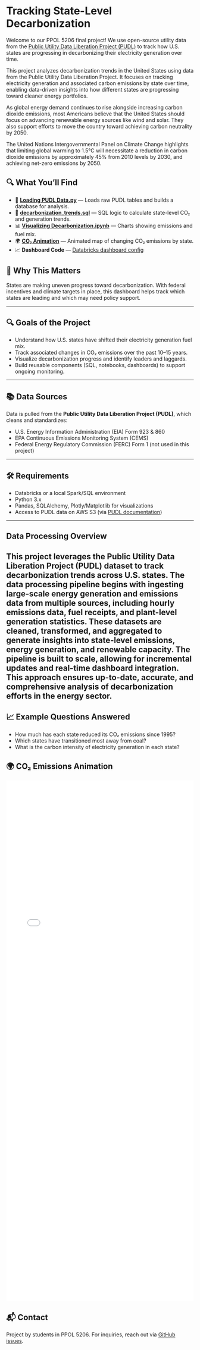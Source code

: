 # Tracking State-Level Decarbonization

Welcome to our PPOL 5206 final project! We use open-source utility data from the [Public Utility Data Liberation Project (PUDL)](https://catalyst.coop/pudl/) to track how U.S. states are progressing in decarbonizing their electricity generation over time.

This project analyzes decarbonization trends in the United States using data from the Public Utility Data Liberation Project. It focuses on tracking electricity generation and associated carbon emissions by state over time, enabling data-driven insights into how different states are progressing toward cleaner energy portfolios.

As global energy demand continues to rise alongside increasing carbon dioxide emissions, most Americans believe that the United States should focus on advancing renewable energy sources like wind and solar. They also support efforts to move the country toward achieving carbon neutrality by 2050.

The United Nations Intergovernmental Panel on Climate Change highlights that limiting global warming to 1.5°C will necessitate a reduction in carbon dioxide emissions by approximately 45% from 2010 levels by 2030, and achieving net-zero emissions by 2050.


## 🔍 What You’ll Find

- 💾 **[Loading PUDL Data.py](./Loading%20PUDL%20Data.py)** — Loads raw PUDL tables and builds a database for analysis.
- 🧮 **[decarbonization_trends.sql](./sql/decarbonization_trends.sql)** — SQL logic to calculate state-level CO₂ and generation trends.
- 📊 **[Visualizing Decarbonization.ipynb](./notebooks/Visualizing%20Decarbonization.ipynb)** — Charts showing emissions and fuel mix.
- 🌍 **[CO₂ Animation](./docs/co2_animation.html)** — Animated map of changing CO₂ emissions by state.
- 📈 **Dashboard Code** — [Databricks dashboard config](./dashboard/Decarbonization%20Monitoring%20Dashboard.lvdash.json)

## 📌 Why This Matters
States are making uneven progress toward decarbonization. With federal incentives and climate targets in place, this dashboard helps track which states are leading and which may need policy support.

---

## 🔍 Goals of the Project
- Understand how U.S. states have shifted their electricity generation fuel mix.
- Track associated changes in CO₂ emissions over the past 10–15 years.
- Visualize decarbonization progress and identify leaders and laggards.
- Build reusable components (SQL, notebooks, dashboards) to support ongoing monitoring.

---

## 📚 Data Sources
Data is pulled from the **Public Utility Data Liberation Project (PUDL)**, which cleans and standardizes:
- U.S. Energy Information Administration (EIA) Form 923 & 860
- EPA Continuous Emissions Monitoring System (CEMS)
- Federal Energy Regulatory Commission (FERC) Form 1 (not used in this project)

---

## 🛠️ Requirements
- Databricks or a local Spark/SQL environment
- Python 3.x
- Pandas, SQLAlchemy, Plotly/Matplotlib for visualizations
- Access to PUDL data on AWS S3 (via [PUDL documentation](https://catalystcoop-pudl.readthedocs.io/en/latest/))

---
## Data Processing Overview
This project leverages the Public Utility Data Liberation Project (PUDL) dataset to track decarbonization trends across U.S. states. The data processing pipeline begins with ingesting large-scale energy generation and emissions data from multiple sources, including hourly emissions data, fuel receipts, and plant-level generation statistics. These datasets are cleaned, transformed, and aggregated to generate insights into state-level emissions, energy generation, and renewable capacity. The pipeline is built to scale, allowing for incremental updates and real-time dashboard integration. This approach ensures up-to-date, accurate, and comprehensive analysis of decarbonization efforts in the energy sector.
---

## 📈 Example Questions Answered
- How much has each state reduced its CO₂ emissions since 1995?
- Which states have transitioned most away from coal?
- What is the carbon intensity of electricity generation in each state?


## 🌍 CO₂ Emissions Animation

<iframe src="./animations/co2_emissions_animation_2.html" width="100%" height="1400px" frameborder="0"></iframe>


## 📬 Contact
Project by students in PPOL 5206. For inquiries, reach out via [GitHub issues](https://github.com/your-username/your-repo/issues).

